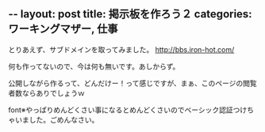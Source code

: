 --
layout: post
title: 掲示板を作ろう２
categories: ワーキングマザー, 仕事
--

とりあえず、サブドメインを取ってみました。
http://bbs.iron-hot.com/

何も作ってないので、今は何も無いです。あしからず。

公開しながら作るって、どんだけー！って感じですが、まぁ、このページの閲覧者数ならありでしょうｗ

font※やっぱりめんどくさい事になるとめんどくさいのでベーシック認証つけちゃいました。ごめんなさい。

